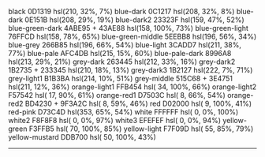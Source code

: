 black             0D1319          hsl(210,  32%,   7%)
blue-dark         0C1217          hsl(208,  32%,   8%)
blue-dark         0E151B          hsl(208,  29%,  19%)
blue-dark2        23323F          hsl(159,  47%,  52%)
blue-green-dark   4ABE95 + 43AE88 hsl(158,  100%, 73%)
blue-green-light  76FFCD          hsl(158,  78%,  65%)
blue-green-middle 5EEBB8          hsl(196,  56%,  34%)
blue-grey         266B85          hsl(196,  66%,  54%)
blue-light        3CADD7          hsl(211,  38%,  77%)
blue-pale         AFC4DB          hsl(215,  15%,  60%)
blue-pale-dark    8996A8          hsl(213,  29%,  21%)
grey-dark         263445          hsl(212,  33%,  16%)
grey-dark2        1B2735 + 233345 hsl(210,  18%,  13%)
grey-dark3        1B2127          hsl(222,   7%,  71%)
grey-light1       B1B3BA          hsl(214,  10%,  51%)
grey-middle       515C68 + 3E4751 hsl(211,  12%,  36%)
orange-light1     FFB454          hsl( 34, 100%,  66%)
orange-light2     F57542          hsl( 17,  90%,  61%)
orange-red1       D7503C          hsl(  8,  66%,  54%)
orange-red2       BD4230 + 9F3A2C hsl(  8,  59%,  46%)
red               D02000          hsl(  9, 100%,  41%)
red-pink          D73C4D          hsl(353,  65%,  54%)
white             FFFFFF          hsl(  0,   0%, 100%)
white2            F8F8F8          hsl(  0,   0%,  97%)
white3            EFEFEF          hsl(  0,   0%,  94%)
yellow-green      F3FFB5          hsl( 70, 100%,  85%)
yellow-light      F7F09D          hsl( 55,  85%,  79%)
yellow-mustard    DDB700          hsl( 50, 100%,  43%)

----